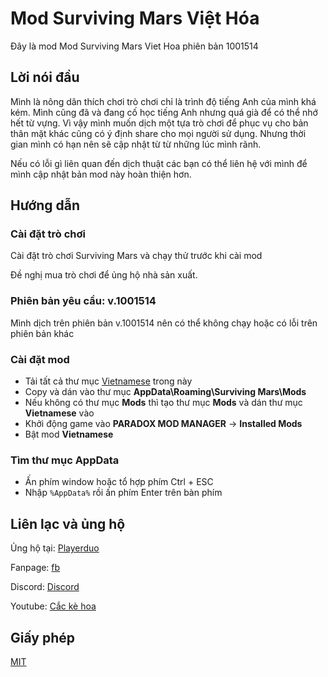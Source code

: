 # Mod Surviving Mars Việt Hóa
Đây là mod Mod Surviving Mars Viet Hoa phiên bản 1001514

## Lời nói đầu
Mình là nông dân thích chơi trò chơi chỉ là trình độ tiếng Anh của mình khá kém. Mình cũng đã và đang cố học tiếng Anh nhưng quá già để có thể nhớ hết từ vựng. Vì vậy mình muốn dịch một tựa trò chơi để phục vụ cho bản thân mặt khác cũng có ý định share cho mọi người sử dụng. Nhưng thời gian mình có hạn nên sẽ cập nhật từ từ những lúc mình rãnh.

Nếu có lỗi gì liên quan đến dịch thuật các bạn có thể liên hệ với mình để mình cập nhật bản mod này hoàn thiện hơn.
## Hướng dẫn
### Cài đặt trò chơi

Cài đặt trò chơi Surviving Mars và chạy thử trước khi cài mod

Đề nghị mua trò chơi để ủng hộ nhà sản xuất.

### Phiên bản yêu cầu: v.1001514

Mình dịch trên phiên bản v.1001514 nên có thể không chạy hoặc có lỗi trên phiên bản khác

### Cài đặt mod

- Tải tất cả thư mục [Vietnamese](https://github.com/cackehoa/Mod-Surviving-Mars-Viet-Hoa/Vietnamese/) trong này
- Copy và dán vào thư mục **AppData\Roaming\Surviving Mars\Mods**
- Nếu không có thư mục **Mods** thì tạo thư mục **Mods** và dán thư mục **Vietnamese** vào
- Khởi động game vào **PARADOX MOD MANAGER** -> **Installed Mods**
- Bật mod **Vietnamese**

### Tìm thư mục AppData

- Ấn phím window hoặc tổ hợp phím Ctrl + ESC
- Nhập `%AppData%` rồi ấn phím Enter trên bàn phím

## Liên lạc và ủng hộ
Ủng hộ tại: [Playerduo](https://playerduo.com/cackehoa)

Fanpage: [fb](https://www.facebook.com/cackehoa)

Discord: [Discord](https://discord.gg/Z5C98FG)

Youtube: [Cắc kè hoa](https://www.youtube.com/c/Cắckèhoa)
## Giấy phép
[MIT](https://choosealicense.com/licenses/mit/)
